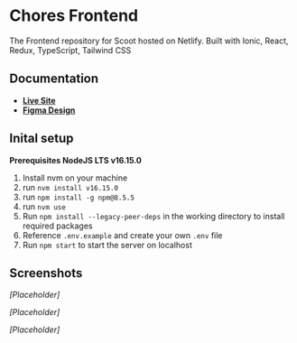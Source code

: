 # Chores Frontend

The Frontend repository for Scoot hosted on Netlify. Built with Ionic, React, Redux, TypeScript, Tailwind CSS

## Documentation

- [**Live Site**]()
- [**Figma Design**](https://www.figma.com/file/KquZZhJXFo5KU2P0QKsDtP/SIA-App-Challenge)

## Inital setup

**Prerequisites NodeJS LTS v16.15.0**

1. Install nvm on your machine
2. run `nvm install v16.15.0`
3. run `npm install -g npm@8.5.5`
4. run `nvm use`
5. Run `npm install --legacy-peer-deps` in the working directory to install required packages
6. Reference `.env.example` and create your own `.env` file
7. Run `npm start` to start the server on localhost

## Screenshots

_[Placeholder]_

_[Placeholder]_

_[Placeholder]_

